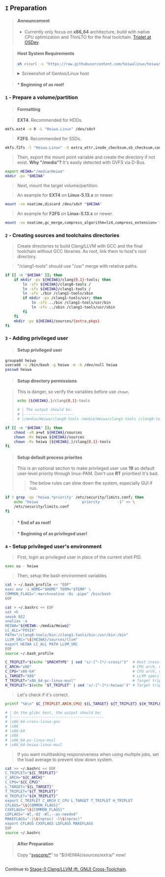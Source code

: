 ## `I` Preparation

> #### Announcement
> * Currently only focus on **x86_64** architecture, build with native CPU optimization and ThinLTO for the final toolchain. [Triplet at OSDev](https://wiki.osdev.org/Target_Triplet).

> #### Host System Requirements
> ```sh
> sh <(curl -s "https://raw.githubusercontent.com/heiwalinux/heiwa/main/version-check")
> ```
> <details>
> <summary>Screenshot of Gentoo/Linux host</summary>
> 
> <br>
> <p align="center"><img src="https://i.imgur.com/ZRNPehJ.png" alt=""/></p>
> 
> </details>

> #### * Beginning of as root!
### `1` - Prepare a volume/partition
> #### Formatting

> **EXT4**. Recommended for HDDs.
```bash
mkfs.ext4 -m 0 -L "Heiwa.Linux" /dev/sdxY
```
> **F2FS**. Recommended for SSDs.
```bash
mkfs.f2fs -l "Heiwa.Linux" -O extra_attr,inode_checksum,sb_checksum,compression,encrypt /dev/sdxY
```
> Then, export the mount point variable and create the directory if not exist. **Why "/media"?** It's easily detected with GVFS via D-Bus.
```bash
export HEIWA="/media/Heiwa"
mkdir -pv "$HEIWA"
```
> Next, mount the target volume/partition.

> An example for **EXT4** on **Linux-5.13.x** or newer.
```bash
mount -vo noatime,discard /dev/sdxY "$HEIWA"
```
> An example for **F2FS** on **Linux-5.13.x** or newer.
```bash
mount -vo noatime,gc_merge,compress_algorithm=lz4,compress_extension='*',compress_chksum,atgc /dev/sdxY "$HEIWA"
```

### `2` - Creating sources and toolchains directories
> Create directories to build Clang/LLVM with GCC and the final toolchain without GCC libraries. As root, link them to host's root directory.

> "/clang1-tools" should use "/usr" merge with relative paths.
```bash
if [[ -n "$HEIWA" ]]; then
    if mkdir -pv ${HEIWA}/clang{0,1}-tools; then
        ln -sfv ${HEIWA}/clang0-tools /
        ln -sfv ${HEIWA}/clang1-tools /
        ln -sfv ./bin /clang1-tools/sbin
        if mkdir -pv /clang1-tools/usr; then
            ln -sfv ../bin /clang1-tools/usr/bin
            ln -sfv ../sbin /clang1-tools/usr/sbin
        fi
    fi
    mkdir -pv ${HEIWA}/sources/{extra,pkgs}
fi
```

### `3` - Adding privileged user
> #### Setup privileged user
```bash
groupadd heiwa
useradd -s /bin/bash -g heiwa -m -k /dev/null heiwa
passwd heiwa
```
> #### Setup directory permissions

> This is danger, so verify the variables before use `chown`.
> ```bash
> echo {${HEIWA},}/clang{0,1}-tools
> ```
> ```bash
> # | The output should be:
> # |-----------------------
> # |/media/Heiwa/clang0-tools /media/Heiwa/clang1-tools /clang0-tools /clang1-tools
> ```
```bash
if [[ -n "$HEIWA" ]]; then
    chmod -vR a+wt ${HEIWA}/sources
    chown -Rv heiwa ${HEIWA}/sources
    chown -Rv heiwa {${HEIWA},}/clang{0,1}-tools
fi
```
> #### Setup default process priorites

> This is an optional section to make privileged user use **19** as default user-level priority through linux-PAM. Don't use **RT** priorities! It's bad.
> > The below rules can slow down the system, especially GUI if run.
```bash
if ! grep -qo 'heiwa.*priority' /etc/security/limits.conf; then
    echo "heiwa            -       priority        -1" >> \
    /etc/security/limits.conf
fi
```
> #### * End of as root!

> #### * Beginning of as privileged user!
### `4` - Setup privileged user's environment
> First, login as privileged user in place of the current shell PID.
```bash
exec su - heiwa
```
> Then, setup the bash environment variables.
```bash
cat > ~/.bash_profile << "EOF"
exec env -i HOME="$HOME" TERM="$TERM" \
COMMON_FLAGS="-march=native -Os -pipe" /bin/bash
EOF
```
```bash
cat > ~/.bashrc << EOF
set +h
umask 022
unalias -a
HEIWA="${HEIWA:-/media/Heiwa}"
LC_ALL="POSIX"
PATH="/clang0-tools/bin:/clang1-tools/bin:/usr/bin:/bin"
LLVM_SRC="\${HEIWA}/sources/llvm"
export HEIWA LC_ALL PATH LLVM_SRC
EOF
source ~/.bash_profile
```
```bash
C_TRIPLET="$(echo "$MACHTYPE" | sed 's/-[^-]*/-cross/')"  # Host cross-triplet, to be used to build GCC toolchain.
C_ARCH="x86"                                              # CPU arch, used to build Linux API headers.
C_CPU="x86-64"                                            # CPU arch, used to build static GCC in cross-toolchain.
L_TARGET="X86"                                            # LLVM specific arch build target.
T_TRIPLET="x86_64-pc-linux-musl"                          # Target triplet for final toolchain.
H_TRIPLET="$(echo "$T_TRIPLET" | sed 's/-[^-]*/-heiwa/')" # Target triplet for cross-toolchain.
```
> Let's check if it's correct.
```bash
printf "%b\n" $C_{TRIPLET,ARCH,CPU} ${L_TARGET} ${T_TRIPLET} ${H_TRIPLET}
```
```bash
# | On the glibc host, the output should be:
# |------------------------------------------
# |x86_64-cross-linux-gnu
# |x86
# |x86-64
# |X86
# |x86_64-pc-linux-musl
# |x86_64-heiwa-linux-musl
```
> If you want multitasking responsiveness when using multiple jobs, set the load average to prevent slow down system.
```bash
cat >> ~/.bashrc << EOF
C_TRIPLET="${C_TRIPLET}"
C_ARCH="${C_ARCH}"
C_CPU="${C_CPU}"
L_TARGET="${L_TARGET}"
T_TRIPLET="${T_TRIPLET}"
H_TRIPLET="${H_TRIPLET}"
export C_TRIPLET C_ARCH C_CPU L_TARGET T_TRIPLET H_TRIPLET
CFLAGS="\${COMMON_FLAGS}"
CXXFLAGS="\${COMMON_FLAGS}"
LDFLAGS="-Wl,-O2 -Wl,--as-needed"
MAKEFLAGS="-j\$(nproc) -l\$(nproc)"
export CFLAGS CXXFLAGS LDFLAGS MAKEFLAGS
EOF
source ~/.bashrc
```

> #### After Preparation
> Copy "[syscore/*](./../../syscore/)" to "${HEIWA}/sources/extra/" now!

<h2></h2>

Continue to [Stage-0 Clang/LLVM (ft. GNU) Cross-Toolchain](./2-Stage0_Clang_LLVM.md).
